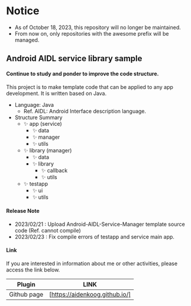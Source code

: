 # Notice
- As of October 18, 2023, this repository will no longer be maintained.
- From now on, only repositories with the awesome prefix will be managed.

## Android AIDL service library sample

#### Continue to study and ponder to improve the code structure.

This project is to make template code that can be applied to any app development.
It is written based on Java.

- Language: Java
  - Ref. AIDL: Android Interface description language.
- Structure Summary
  - ✨ app (service)
    - ✨ data
    - ✨ manager
    - ✨ utils
  - ✨ library (manager)
    - ✨ data
    - ✨ library
      - ✨ callback
      - ✨ utils
  - ✨ testapp
    - ✨ ui
    - ✨ utils

#### Release Note

- 2023/02/21 : Upload Android-AIDL-Service-Manager template source code (Ref. cannot compile)
- 2023/02/23 : Fix compile errors of testapp and service main app.

#### Link

If you are interested in information about me or other activities, please access the link below.

| Plugin      | LINK                                     |
| ----------- | ---------------------------------------- |
| Github page | [https://aidenkoog.github.io/] |
